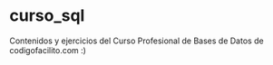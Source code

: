 # curso_sql

Contenidos y ejercicios del Curso Profesional de Bases de Datos de codigofacilito.com :)

